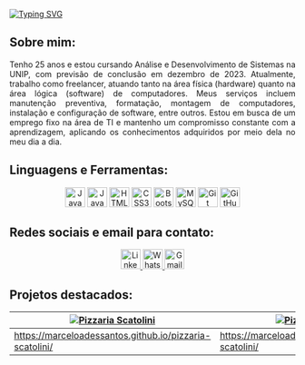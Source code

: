 <a href="https://git.io/typing-svg"><img
        src="https://readme-typing-svg.herokuapp.com?font=Source+Code+Pro&weight=500&size=40&pause=1000&color=9745F5&center=true&vCenter=true&width=1000&height=100&lines=Ol%C3%A1!+Me+chamo+Marcelo!+%F0%9F%91%8B"
        alt="Typing SVG" /></a>

## Sobre mim:

<p align='justify'>
    Tenho 25 anos e estou cursando Análise e Desenvolvimento de Sistemas na UNIP, com previsão de conclusão em dezembro
    de 2023. Atualmente, trabalho como freelancer, atuando tanto na área física (hardware) quanto na área lógica
    (software) de computadores. Meus serviços incluem manutenção preventiva, formatação, montagem de computadores,
    instalação e configuração de software, entre outros. Estou em busca de um emprego fixo na área de TI e mantenho um
    compromisso constante com a aprendizagem, aplicando os conhecimentos adquiridos por meio dela no meu dia a dia.

## Linguagens e Ferramentas:

<p align="center">
    <a href="https://www.java.com/" style="text-decoration:none;">
        <img height="35"
            src="https://img.shields.io/badge/Java-ED8B00?style=for-the-badge&logo=java&logoColor=white"
            alt="Java">
    </a>
    <a href="https://www.javascript.com/" style="text-decoration:none;">
        <img height="35"
            src="https://img.shields.io/badge/JavaScript-F7DF1E?style=for-the-badge&logo=javascript&logoColor=black"
            alt="JavaScript">
    </a>
    <a href="https://developer.mozilla.org/docs/Web/HTML" style="text-decoration:none;">
        <img height="35"
            src="https://img.shields.io/badge/HTML5-E34F26?style=for-the-badge&logo=html5&logoColor=white"
            alt="HTML5">
    </a>
    <a href="https://developer.mozilla.org/docs/Web/CSS" style="text-decoration:none;">
        <img height="35"
            src="https://img.shields.io/badge/CSS3-1572B6?style=for-the-badge&logo=css3&logoColor=white"
            alt="CSS3">
    </a>
    <a href="https://getbootstrap.com/" style="text-decoration:none;">
        <img height="35"
            src="https://img.shields.io/badge/Bootstrap-563D7C?style=for-the-badge&logo=bootstrap&logoColor=white"
            alt="Bootstrap">
    </a>
    <a href="https://www.mysql.com/" style="text-decoration:none;">
        <img height="35"
            src="https://img.shields.io/badge/MySQL-00000F?style=for-the-badge&logo=mysql&logoColor=white"
            alt="MySQL">
    </a>
    <a href="https://git-scm.com/" style="text-decoration:none;">
        <img height="35"
            src="https://img.shields.io/badge/Git-F05032?style=for-the-badge&logo=git&logoColor=white"
            alt="Git">
    </a>
    <a href="https://github.com/" style="text-decoration:none;">
        <img height="35"
            src="https://img.shields.io/badge/GitHub-181717?style=for-the-badge&logo=github&logoColor=white"
            alt="GitHub">
    </a>
</p>

## Redes sociais e email para contato:

<p align="center">
    <a href="https://www.linkedin.com/in/marceloalves3310/" target="_blank">
        <img height="35"
            src="https://img.shields.io/badge/-LinkedIn-blue?style=for-the-badge&logo=linkedin&logoColor=white"
            alt="LinkedIn" />
    </a>
    <a href="https://api.whatsapp.com/send?phone=11962326606" target="_blank">
        <img height="35"
            src="https://img.shields.io/badge/-WhatsApp-brightgreen?style=for-the-badge&logo=whatsapp&logoColor=white"
            alt="WhatsApp" />
    </a>
    <a href="mailto:marceloalves3310@gmail.com" target="_blank">
        <img height="35" src="https://img.shields.io/badge/-Gmail-red?style=for-the-badge&logo=gmail&logoColor=white"
            alt="Gmail" />
    </a>
</p>

## Projetos destacados:

<div align="center">

| [![Pizzaria Scatolini](https://github-readme-stats.vercel.app/api/pin/?username=MarceloAdeSSantos&repo=pizzaria-scatolini&theme=midnight-purple)](https://github.com/MarceloAdeSSantos/pizzaria-scatolini) | [![Pizzaria Scatolini](https://github-readme-stats.vercel.app/api/pin/?username=MarceloAdeSSantos&repo=pizzaria-scatolini&theme=midnight-purple)](https://github.com/MarceloAdeSSantos/pizzaria-scatolini) |
|---|---|
| https://marceloadessantos.github.io/pizzaria-scatolini/ | https://marceloadessantos.github.io/pizzaria-scatolini/ |

</div>
